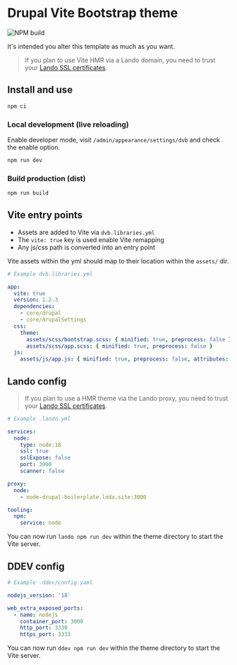 # Drupal Vite Bootstrap theme

![NPM build](https://github.com/almunnings/drupal-vite-bootstrap/actions/workflows/npm-ci.yml/badge.svg?branch=main)

It's intended you alter this template as much as you want.

> If you plan to use Vite HMR via a Lando domain, you need to trust your [Lando SSL certificates](https://docs.lando.dev/core/v3/security.html#trusting-the-ca).

## Install and use

```bash
npm ci
```

### Local development (live reloading)

Enable developer mode, visit `/admin/appearance/settings/dvb` and check the enable option.

```bash
npm run dev
```

### Build production (dist)

```bash
npm run build
```

## Vite entry points

- Assets are added to Vite via `dvb.libraries.yml`
- The `vite: true` key is used enable Vite remapping
- Any js/css path is converted into an entry point

Vite assets within the yml should map to their location within the `assets/` dir.

```yml
# Example dvb.libraries.yml

app:
  vite: true
  version: 1.2.3
  dependencies:
    - core/drupal
    - core/drupalSettings
  css:
    theme:
      assets/scss/bootstrap.scss: { minified: true, preprocess: false }
      assets/scss/app.scss: { minified: true, preprocess: false }
  js:
    assets/js/app.js: { minified: true, preprocess: false, attributes: { type: 'module' } }
```

## Lando config

> If you plan to use a HMR theme via the Lando proxy, you need to trust your [Lando SSL certificates](https://docs.lando.dev/core/v3/security.html#trusting-the-ca).

```yml
# Example .lando.yml

services:
  node:
    type: node:18
    ssl: true
    sslExpose: false
    port: 3000
    scanner: false

proxy:
  node:
    - node-drupal-boilerplate.lndo.site:3000

tooling:
  npm:
    service: node
```

You can now run `lando npm run dev` within the theme directory to start the Vite server.

## DDEV config

```yml
# Example .ddev/config.yaml

nodejs_version: '18'

web_extra_exposed_ports:
  - name: nodejs
    container_port: 3000
    http_port: 3330
    https_port: 3333
```

You can now run `ddev npm run dev` within the theme directory to start the Vite server.
